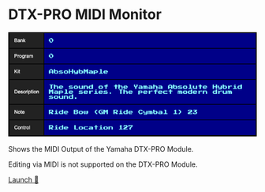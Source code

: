 # DTX-PRO MIDI Monitor

![screenshot](screenshot.png)

Shows the MIDI Output of the Yamaha DTX-PRO Module.

Editing via MIDI is not supported on the DTX-PRO Module.

[Launch 🚀](https://markandre13.github.io/dtx-pro-midi-monitor/)